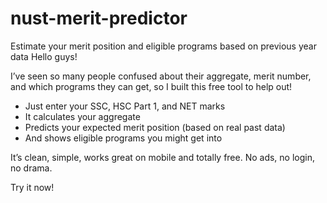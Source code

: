 # nust-merit-predictor
Estimate your merit position and eligible programs based on previous year data
Hello guys!

I’ve seen so many people confused about their aggregate, merit number, and which programs they can get, so I built this free tool to help out!

- Just enter your SSC, HSC Part 1, and NET marks
- It calculates your aggregate
- Predicts your expected merit position (based on real past data)
- And shows eligible programs you might get into

It’s clean, simple, works great on mobile and totally free.
No ads, no login, no drama.

Try it now!
